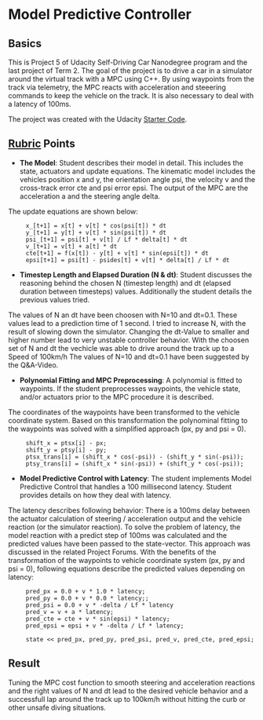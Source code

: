 ﻿# Model Predictive Controller## BasicsThis is Project 5 of Udacity Self-Driving Car Nanodegree program and the last project of Term 2. The goal of the project is to drive a car in a simulator around the virtual track with a MPC using C++.By using waypoints from the track via telemetry, the MPC reacts with acceleration and steeering commands to keep the vehicle on the track. It is also necessary to deal with a latency of 100ms. The project was created with the Udacity [Starter Code](https://github.com/udacity/CarND-MPC-Project).## [Rubric](https://review.udacity.com/#!/rubrics/896/view) Points- **The Model**: Student describes their model in detail. This includes the state, actuators and update equations.The kinematic model includes the vehicles position x and y, the orientation angle psi, the velocity v and the cross-track error cte  and psi error epsi. The output of the MPC are the acceleration a and the steering angle delta. The update equations are shown below: ```     x_[t+1] = x[t] + v[t] * cos(psi[t]) * dt     y_[t+1] = y[t] + v[t] * sin(psi[t]) * dt     psi_[t+1] = psi[t] + v[t] / Lf * delta[t] * dt     v_[t+1] = v[t] + a[t] * dt     cte[t+1] = f(x[t]) - y[t] + v[t] * sin(epsi[t]) * dt     epsi[t+1] = psi[t] - psides[t] + v[t] * delta[t] / Lf * dt```- **Timestep Length and Elapsed Duration (N & dt)**: Student discusses the reasoning behind the chosen N (timestep length) and dt (elapsed duration between timesteps) values. Additionally the student details the previous values tried.The values of N an dt have been choosen with N=10 and dt=0.1. These values lead to a prediction time of 1 second. I tried to increase N, with the result of slowing down the simulator. Changing the dt-Value to smaller and higher number lead to very unstable controller behavior. With the choosen set of N and dt the vechicle was able to drive around the track up to a Speed of 100km/hThe values of N=10 and dt=0.1 have been suggested by the Q&A-Video. - **Polynomial Fitting and MPC Preprocessing**: A polynomial is fitted to waypoints. If the student preprocesses waypoints, the vehicle state, and/or actuators prior to the MPC procedure it is described.The coordinates of the waypoints have been transformed to the vehicle coordinate system. Based on this transformation the polynominal fitting to the waypoints was solved with a simplified approach (px, py and psi = 0).```     shift_x = ptsx[i] - px;     shift_y = ptsy[i] - py;     ptsx_trans[i] = (shift_x * cos(-psi)) - (shift_y * sin(-psi));     ptsy_trans[i] = (shift_x * sin(-psi)) + (shift_y * cos(-psi));```- **Model Predictive Control with Latency**: The student implements Model Predictive Control that handles a 100 millisecond latency. Student provides details on how they deal with latency.The latency describes following behavior: There is a 100ms delay between the actuator calculation of steering / acceleration output and the vehicle reaction (or the simulator reaction).To solve the problem of latency, the model reaction with a predict step of 100ms was calculated and the predicted values have been passed to the state-vector. This approach was discussed in the related Project Forums.With the benefits of the transformation of the waypoints to vehicle coordinate system (px, py and psi = 0), following equations describe the predicted values depending on latency:```     pred_px = 0.0 + v * 1.0 * latency;     pred_py = 0.0 + v * 0.0 * latency;;     pred_psi = 0.0 + v * -delta / Lf * latency     pred_v = v + a * latency;     pred_cte = cte + v * sin(epsi) * latency;     pred_epsi = epsi + v * -delta / Lf * latency;     state << pred_px, pred_py, pred_psi, pred_v, pred_cte, pred_epsi;```## ResultTuning the MPC cost function to smooth steering and acceleration reactions and the right values of N and dt lead to the desired vehicle behavior and a successfull lap around the track up to 100km/h without hitting the curb or other unsafe diving situations.